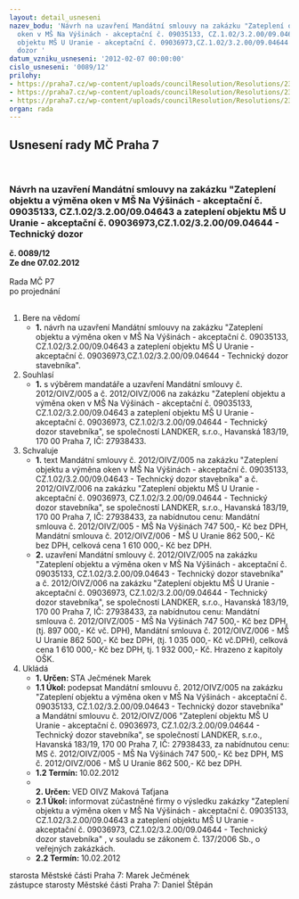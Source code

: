 ```yaml
---
layout: detail_usneseni
nazev_bodu: 'Návrh na uzavření Mandátní smlouvy na zakázku "Zateplení objektu  a výměna
  oken v MŠ Na Výšinách - akceptační č. 09035133, CZ.1.02/3.2.00/09.04643 a zateplení
  objektu MŠ U Uranie - akceptační č. 09036973,CZ.1.02/3.2.00/09.04644 - Technický
  dozor '
datum_vzniku_usneseni: '2012-02-07 00:00:00'
cislo_usneseni: '0089/12'
prilohy:
- https://praha7.cz/wp-content/uploads/councilResolution/Resolutions/23101/6-12-ms_-_m%c5%a1_na_v%c3%bd%c5%a1in%c3%a1ch_-_op.doc
- https://praha7.cz/wp-content/uploads/councilResolution/Resolutions/23101/6-12-ms_-_m%c5%a1_u_uranie_-_op.doc
- https://praha7.cz/wp-content/uploads/councilResolution/Resolutions/23101/6-12-popt%c3%a1vka.doc
organ: rada
---
```

<div id="ucUsn_pList" class="usn">
	<span><h2>Usnesení rady MČ Praha 7 </h2>
<br></span><div class="standBody">
<span><h3>Návrh na uzavření Mandátní smlouvy na zakázku "Zateplení objektu  a výměna oken v MŠ Na Výšinách - akceptační č. 09035133, CZ.1.02/3.2.00/09.04643 a zateplení objektu MŠ U Uranie - akceptační č. 09036973,CZ.1.02/3.2.00/09.04644 - Technický dozor </h3></span><div class="center">
		<strong>č. 0089/12</strong><br>
	</div>
<div class="center">
		<strong>Ze dne 07.02.2012</strong><br><br>
	</div>Rada MČ P7<br> po projednání<br><br><ol>
<li>Bere na vědomí<ul><li>
<strong>1.</strong> návrh na uzavření Mandátní smlouvy na zakázku "Zateplení objektu  a výměna oken v MŠ Na Výšinách - akceptační č. 09035133, CZ.1.02/3.2.00/09.04643 a zateplení objektu MŠ U Uranie - akceptační č. 09036973,CZ.1.02/3.2.00/09.04644 - Technický dozor stavebníka". </li></ul>
</li>
<li>Souhlasí<ul><li>
<strong>1.</strong> s výběrem mandatáře a uzavření Mandátní smlouvy č. 2012/OIVZ/005 a č. 2012/OIVZ/006 na zakázku "Zateplení objektu  a výměna oken v MŠ Na Výšinách - akceptační č. 09035133, CZ.1.02/3.2.00/09.04643 a zateplení objektu MŠ U Uranie - akceptační č. 09036973, CZ.1.02/3.2.00/09.04644 - Technický dozor stavebníka", se společností LANDKER, s.r.o., Havanská 183/19, 170 00 Praha 7, IČ: 27938433. </li></ul>
</li>
<li>Schvaluje<ul>
<li>
<strong>1.</strong> text Mandátní smlouvy č. 2012/OIVZ/005 na zakázku "Zateplení objektu  a výměna oken v MŠ Na Výšinách - akceptační č. 09035133, CZ.1.02/3.2.00/09.04643 - Technický dozor stavebníka" a č. 2012/OIVZ/006 na zakázku "Zateplení objektu MŠ U Uranie - akceptační č. 09036973, CZ.1.02/3.2.00/09.04644 - Technický dozor stavebníka", se společností LANDKER, s.r.o., Havanská 183/19, 170 00 Praha 7, IČ: 27938433, za nabídnutou cenu: Mandátní smlouva č. 2012/OIVZ/005 - MŠ Na Výšinách  747 500,- Kč bez DPH, Mandátní smlouva č. 2012/OIVZ/006 - MŠ U Uranie 862 500,- Kč bez DPH, celková cena  1 610 000,- Kč bez DPH.</li>
<li>
<strong>2.</strong> uzavření Mandátní smlouvy č. 2012/OIVZ/005 na zakázku "Zateplení objektu  a výměna oken v MŠ Na Výšinách - akceptační č. 09035133, CZ.1.02/3.2.00/09.04643 - Technický dozor stavebníka" a č. 2012/OIVZ/006 na zakázku "Zateplení objektu MŠ U Uranie - akceptační č. 09036973, CZ.1.02/3.2.00/09.04644 - Technický dozor stavebníka", se společností LANDKER, s.r.o., Havanská 183/19, 170 00 Praha 7, IČ: 27938433, za nabídnutou cenu: Mandátní smlouva č. 2012/OIVZ/005 - MŠ Na Výšinách  747 500,- Kč bez DPH, (tj. 897 000,- Kč vč. DPH), Mandátní smlouva č. 2012/OIVZ/006 - MŠ U Uranie 862 500,- Kč bez DPH,  (tj. 1 035 000,- Kč vč.DPH), celková cena 1 610 000,- Kč bez DPH, tj. 1 932 000,- Kč. Hrazeno z kapitoly OŠK.</li>
</ul>
</li>
<li>Ukládá<ul>
<li>
<strong>1. Určen: </strong>STA Ječmének Marek</li>
<li>
<strong>1.1 Úkol: </strong>podepsat  Mandátní smlouvu č. 2012/OIVZ/005  na zakázku "Zateplení objektu  a výměna oken v MŠ Na Výšinách - akceptační č. 09035133, CZ.1.02/3.2.00/09.04643 - Technický dozor stavebníka" a  Mandátní smlouvu  č. 2012/OIVZ/006 "Zateplení objektu MŠ U Uranie - akceptační č. 09036973, CZ.1.02/3.2.00/09.04644 - Technický dozor stavebníka", se společností LANDKER, s.r.o., Havanská 183/19, 170 00 Praha 7, IČ: 27938433, za nabídnutou cenu: MS č. 2012/OIVZ/005 - MŠ Na Výšinách 747 500,- Kč bez DPH, MS č. 2012/OIVZ/006 - MŠ U Uranie 862 500,- Kč bez DPH.</li>
<li>
<strong>1.2 Termín: </strong>10.02.2012</li>
<li>
<strong><br>2. Určen: </strong>VED OIVZ Maková Taťjana</li>
<li>
<strong>2.1 Úkol: </strong>informovat zúčastněné firmy o výsledku zakázky "Zateplení objektu  a výměna oken v MŠ Na Výšinách - akceptační č. 09035133, CZ.1.02/3.2.00/09.04643 a zateplení objektu MŠ U Uranie - akceptační č. 09036973, CZ.1.02/3.2.00/09.04644 - Technický dozor stavebníka" , v souladu se zákonem č. 137/2006 Sb., o veřejných zakázkách. </li>
<li>
<strong>2.2 Termín: </strong>10.02.2012</li>
</ul>
</li>
</ol>starosta Městské části Praha 7: Marek Ječmének<br>zástupce starosty Městské části Praha 7: Daniel Štěpán 
</div>
</div>